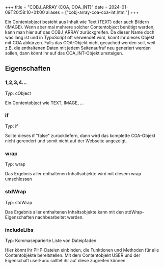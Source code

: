 +++
title = "COBJ_ARRAY (COA, COA_INT)"
date = 2024-01-09T20:58:10+01:00
aliases = ["cobj-array-coa-coa-int.html"]
+++

Ein Contentobject besteht aus Inhalt wie Text (TEXT) oder auch Bildern (IMAGE). Wenn aber mal mehrere solcher Contentobject benötigt werden, kann man hier auf das COBJ_ARRAY zurückgreifen. Da dieser Name doch was lang ist und in TypoScript oft verwendet wird, könnt ihr dieses Objekt mit COA abkürzen. Falls das COA-Objekt nicht gecached werden soll, weil z.B. die enthaltenen Daten mit jedem Seitenaufruf neu generiert werden sollen, dann könnt ihr auf das COA_INT-Objekt umsteigen.

## Eigenschaften

### 1,2,3,4...

Typ: cObject

Ein Contentobject wie TEXT, IMAGE, ...

### if

Typ: if

Sollte dieses if "false" zurückliefern, dann wird das komplette COA-Objekt nicht gerendert und somit nicht auf der Webseite angezeigt.

### wrap

Typ: wrap

Das Ergebnis aller enthaltenen Inhaltsobjekte wird mit diesem wrap umschlossen

### stdWrap

Typ: stdWrap

Das Ergebnis aller enthaltenen Inhaltsobjekte kann mit den stdWrap-Eigenschaften nachbearbeitet werden.

### includeLibs

Typ: Kommaseparierte Liste von Dateipfaden

Hier könnt ihr PHP-Dateien einbinden, die Funktionen und Methoden für alle Contentobjekte bereitstellen. Mit dem Contentobjekt USER und der Eigenschaft userFunc solltet ihr auf diese zugreifen können.
